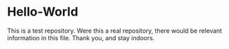 # Hello-World
This is a test repository. Were this a real repository, there would be relevant information in this file. Thank you, and stay indoors.
